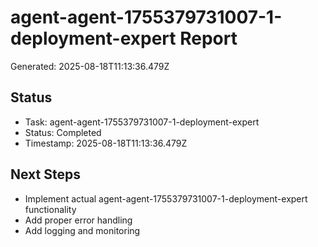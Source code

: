 # agent-agent-1755379731007-1-deployment-expert Report

Generated: 2025-08-18T11:13:36.479Z

## Status
- Task: agent-agent-1755379731007-1-deployment-expert
- Status: Completed
- Timestamp: 2025-08-18T11:13:36.479Z

## Next Steps
- Implement actual agent-agent-1755379731007-1-deployment-expert functionality
- Add proper error handling
- Add logging and monitoring
